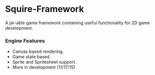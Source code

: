 # Squire-Framework
A jar-able game framework containing useful functionality for 2D game development.

### Engine Features
* Canvas based rendering.
* Game state based.
* Sprite and Spritesheet support.
* More in development (11/17/15)
